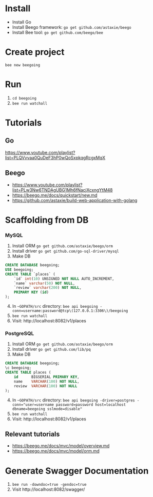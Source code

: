 # Install

- Install Go
- Install Beego framework: `go get github.com/astaxie/beego`
- Install Bee tool: `go get github.com/beego/bee`

# Create project

`bee new beegoing`

# Run

1. `cd beegoing`
2. `bee run watchall`

# Tutorials

## Go

https://www.youtube.com/playlist?list=PLQVvvaa0QuDeF3hP0wQoSxpkqgRcgxMqX

## Beego

- https://www.youtube.com/playlist?list=PLw3Nw6TNDAgUBG1Mh6fNacjXcxngYtM48 
- https://beego.me/docs/quickstart/new.md 
- https://github.com/astaxie/build-web-application-with-golang

# Scaffolding from DB

### MySQL

1. Install ORM `go get github.com/astaxie/beego/orm`
2. Install driver `go get github.com/go-sql-driver/mysql`
3. Make DB
```sql
CREATE DATABASE beegoing;
USE beegoing;
CREATE TABLE `places` (
	`id` int(10) UNSIGNED NOT NULL AUTO_INCREMENT,
	`name` varchar(50) NOT NULL,
	`review` varchar(200) NOT NULL,
	PRIMARY KEY (id)
);
```
4. In `~GOPATH/src` directory: `bee api beegoing -conn=username:password@tcp\(127.0.0.1:3306\)/beegoing`
5. `bee run watchall`
6. Visit: http://localhost:8082/v1/places

### PostgreSQL

1. Install ORM `go get github.com/astaxie/beego/orm`
2. Install driver `go get github.com/lib/pq`
3. Make DB 
```sql
CREATE DATABASE beegoing;
\c beegoing;
CREATE TABLE places (
	id      BIGSERIAL PRIMARY KEY,
	name    VARCHAR(100) NOT NULL,
	review  VARCHAR(100) NOT NULL
);
```
4. In `~GOPATH/src` directory: `bee api beegoing -driver=postgres -conn="user=username password=password host=localhost dbname=beegoing sslmode=disable"`
5. `bee run watchall`
6. Visit: http://localhost:8082/v1/places

## Relevant tutorials

- https://beego.me/docs/mvc/model/overview.md
- https://beego.me/docs/mvc/model/orm.md

# Generate Swagger Documentation

1. `bee run -downdoc=true -gendoc=true`
2. Visit http://localhost:8082/swagger/
